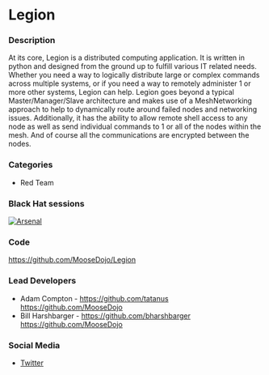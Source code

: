 # Legion

### Description
At its core, Legion is a distributed computing application. It is written in python and designed from the ground up to fulfill various IT related needs. Whether you need a way to logically distribute large or complex commands across multiple systems, or if you need a way to remotely administer 1 or more other systems, Legion can help. Legion goes beyond a typical Master/Manager/Slave architecture and makes use of a MeshNetworking approach to help to dynamically route around failed nodes and networking issues. Additionally, it has the ability to allow remote shell access to any node as well as send individual commands to 1 or all of the nodes within the mesh. And of course all the communications are encrypted between the nodes.

### Categories
* Red Team

### Black Hat sessions
[![Arsenal](https://raw.githubusercontent.com/toolswatch/badges/master/arsenal/usa/2017.svg)](http://www.toolswatch.org/2017/06/the-black-hat-arsenal-usa-2017-phenomenal-line-up-announced/)
 
### Code 
https://github.com/MooseDojo/Legion

### Lead Developers
* Adam Compton - https://github.com/tatanus https://github.com/MooseDojo
* Bill Harshbarger - https://github.com/bharshbarger https://github.com/MooseDojo

### Social Media 
* [Twitter](https://twitter.com/tatanus)
